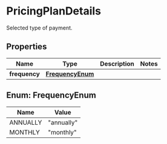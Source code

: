 

# PricingPlanDetails

Selected type of payment.

## Properties

| Name | Type | Description | Notes |
|------------ | ------------- | ------------- | -------------|
|**frequency** | [**FrequencyEnum**](#FrequencyEnum) |  |  |



## Enum: FrequencyEnum

| Name | Value |
|---- | -----|
| ANNUALLY | &quot;annually&quot; |
| MONTHLY | &quot;monthly&quot; |



